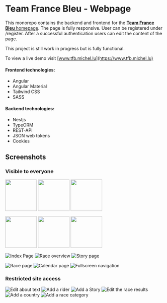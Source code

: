 # Team France Bleu - Webpage
This monorepo contains the backend and frontend for the [**Team France Bleu**
homepage](https://tfb.michel.lu). The page is fully responsive. User can be registered under /register.
After a successful authentication users can edit the content of the page. 

This project is still work in progress but is fully functional.

To view a live demo visit [www.tfb.michel.lu](https://www.tfb.michel.lu)


#### Frontend technologies:
- Angular
- Angular Material
- Tailwind CSS
- SASS

#### Backend technologies:
- Nestjs
- TypeORM
- REST-API
- JSON web tokens
- Cookies


## Screenshots

### Visible to everyone
<p float="left">
  <img src="./docs/img/screenshot-index.png" width="100" />
  <img src="./docs/img/screenshot-races.png" width="100" /> 
  <img src="./docs/img/screenshot-story.png" width="100" />
</p>
<p float="left">
  <img src="./docs/img/screenshot-race.png" width="100" />
  <img src="./docs/img/screenshot-calendar.png" width="100" /> 
  <img src="./docs/img/screenshot-navigation.png" width="100" />
</p>

![Index Page](./docs/img/screenshot-index.png)
![Race overview](./docs/img/screenshot-races.png)
![Story page](./docs/img/screenshot-story.png)

![Race page](./docs/img/screenshot-race.png)
![Calendar page](./docs/img/screenshot-calendar.png)
![Fullscreen navigation](./docs/img/screenshot-navigation.png)


### Restricted site access
![Edit about text](./docs/img/screenshot-add_about.png)
![Add a rider](./docs/img/screenshot-add_rider.png)
![Add a Story](./docs/img/screenshot-add_story.png)
![Edit the race results](./docs/img/screenshot-add_race_result.png)
![Add a country](./docs/img/screenshot-add_category.png)
![Add a race category](./docs/img/screenshot-add_cat.png)
